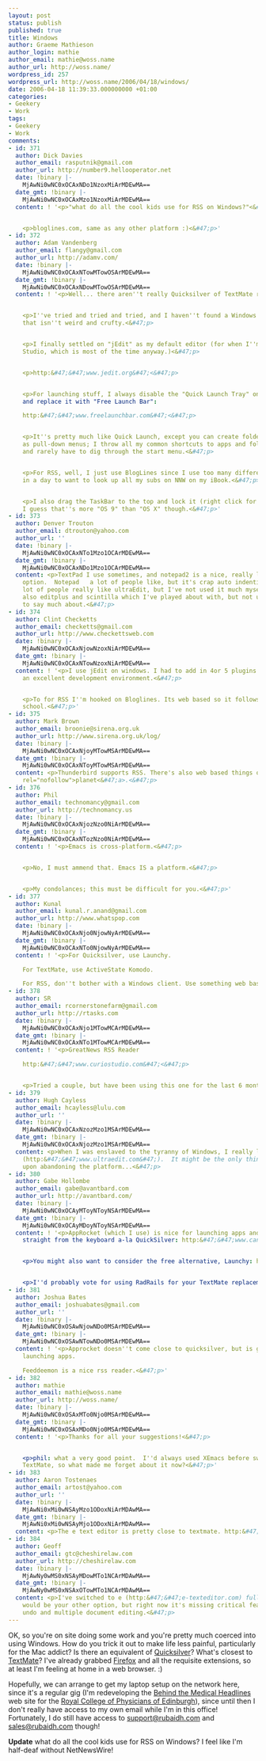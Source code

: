 ```yaml
---
layout: post
status: publish
published: true
title: Windows
author: Graeme Mathieson
author_login: mathie
author_email: mathie@woss.name
author_url: http://woss.name/
wordpress_id: 257
wordpress_url: http://woss.name/2006/04/18/windows/
date: 2006-04-18 11:39:33.000000000 +01:00
categories:
- Geekery
- Work
tags:
- Geekery
- Work
comments:
- id: 371
  author: Dick Davies
  author_email: rasputnik@gmail.com
  author_url: http://number9.hellooperator.net
  date: !binary |-
    MjAwNi0wNC0xOCAxNDo1NzoxMiArMDEwMA==
  date_gmt: !binary |-
    MjAwNi0wNC0xOCAxMzo1NzoxMiArMDEwMA==
  content: ! '<p>"what do all the cool kids use for RSS on Windows?"<&#47;p>


    <p>bloglines.com, same as any other platform :)<&#47;p>'
- id: 372
  author: Adam Vandenberg
  author_email: flangy@gmail.com
  author_url: http://adamv.com/
  date: !binary |-
    MjAwNi0wNC0xOCAxNTowMTowOSArMDEwMA==
  date_gmt: !binary |-
    MjAwNi0wNC0xOCAxNDowMTowOSArMDEwMA==
  content: ! '<p>Well... there aren''t really Quicksilver of TextMate replacements.<&#47;p>


    <p>I''ve tried and tried and tried, and I haven''t found a Windows text editor
    that isn''t weird and crufty.<&#47;p>


    <p>I finally settled on "jEdit" as my default editor (for when I''m not in Visual
    Studio, which is most of the time anyway.)<&#47;p>


    <p>http:&#47;&#47;www.jedit.org&#47;<&#47;p>


    <p>For launching stuff, I always disable the "Quick Launch Tray" on the taskbar
    and replace it with "Free Launch Bar":

    http:&#47;&#47;www.freelaunchbar.com&#47;<&#47;p>


    <p>It''s pretty much like Quick Launch, except you can create folders that act
    as pull-down menus; I throw all my common shortcuts to apps and folders in there
    and rarely have to dig through the start menu.<&#47;p>


    <p>For RSS, well, I just use BlogLines since I use too many different machines
    in a day to want to look up all my subs on NNW on my iBook.<&#47;p>


    <p>I also drag the TaskBar to the top and lock it (right click for the option.)
    I guess that''s more "OS 9" than "OS X" though.<&#47;p>'
- id: 373
  author: Denver Trouton
  author_email: dtrouton@yahoo.com
  author_url: ''
  date: !binary |-
    MjAwNi0wNC0xOCAxNTo1Mzo1OCArMDEwMA==
  date_gmt: !binary |-
    MjAwNi0wNC0xOCAxNDo1Mzo1OCArMDEwMA==
  content: <p>TextPad I use sometimes, and notepad2 is a nice, really lightweight
    option.  Notepad   a lot of people like, but it's crap auto indenting annoys me.  A
    lot of people really like ultraEdit, but I've not used it much myself.  There's
    also editplus and scintilla which I've played about with, but not used enough
    to say much about.<&#47;p>
- id: 374
  author: Clint Checketts
  author_email: checketts@gmail.com
  author_url: http://www.checkettsweb.com
  date: !binary |-
    MjAwNi0wNC0xOCAxNjowNzoxNiArMDEwMA==
  date_gmt: !binary |-
    MjAwNi0wNC0xOCAxNTowNzoxNiArMDEwMA==
  content: ! '<p>I use jEdit on windows. I had to add in 4or 5 plugins to it but its
    an excellent development environment.<&#47;p>


    <p>To for RSS I''m hooked on Bloglines. Its web based so it follows me home from
    school.<&#47;p>'
- id: 375
  author: Mark Brown
  author_email: broonie@sirena.org.uk
  author_url: http://www.sirena.org.uk/log/
  date: !binary |-
    MjAwNi0wNC0xOCAxNjoyMTowMSArMDEwMA==
  date_gmt: !binary |-
    MjAwNi0wNC0xOCAxNToyMTowMSArMDEwMA==
  content: <p>Thunderbird supports RSS. There's also web based things or <a href='http:&#47;&#47;www.planetplanet.org&#47;'
    rel="nofollow">planet<&#47;a>.<&#47;p>
- id: 376
  author: Phil
  author_email: technomancy@gmail.com
  author_url: http://technomancy.us
  date: !binary |-
    MjAwNi0wNC0xOCAxNjozNzo0NiArMDEwMA==
  date_gmt: !binary |-
    MjAwNi0wNC0xOCAxNTozNzo0NiArMDEwMA==
  content: ! '<p>Emacs is cross-platform.<&#47;p>


    <p>No, I must ammend that. Emacs IS a platform.<&#47;p>


    <p>My condolances; this must be difficult for you.<&#47;p>'
- id: 377
  author: Kunal
  author_email: kunal.r.anand@gmail.com
  author_url: http://www.whatspop.com
  date: !binary |-
    MjAwNi0wNC0xOCAxNjo0NjowNyArMDEwMA==
  date_gmt: !binary |-
    MjAwNi0wNC0xOCAxNTo0NjowNyArMDEwMA==
  content: ! '<p>For Quicksilver, use Launchy.

    For TextMate, use ActiveState Komodo.

    For RSS, don''t bother with a Windows client. Use something web based.<&#47;p>'
- id: 378
  author: SR
  author_email: rcornerstonefarm@gmail.com
  author_url: http://rtasks.com
  date: !binary |-
    MjAwNi0wNC0xOCAxNjo1MTowMCArMDEwMA==
  date_gmt: !binary |-
    MjAwNi0wNC0xOCAxNTo1MTowMCArMDEwMA==
  content: ! '<p>GreatNews RSS Reader

    http:&#47;&#47;www.curiostudio.com&#47;<&#47;p>


    <p>Tried a couple, but have been using this one for the last 6 months.<&#47;p>'
- id: 379
  author: Hugh Cayless
  author_email: hcayless@lulu.com
  author_url: ''
  date: !binary |-
    MjAwNi0wNC0xOCAxNzozMzo1MSArMDEwMA==
  date_gmt: !binary |-
    MjAwNi0wNC0xOCAxNjozMzo1MSArMDEwMA==
  content: <p>When I was enslaved to the tyranny of Windows, I really liked UltraEdit
    (http:&#47;&#47;www.ultraedit.com&#47;).  It might be the only thing I missed
    upon abandoning the platform...<&#47;p>
- id: 380
  author: Gabe Hollombe
  author_email: gabe@avantbard.com
  author_url: http://avantbard.com/
  date: !binary |-
    MjAwNi0wNC0xOCAyMToyNToyNSArMDEwMA==
  date_gmt: !binary |-
    MjAwNi0wNC0xOCAyMDoyNToyNSArMDEwMA==
  content: ! '<p>AppRocket (which I use) is nice for launching apps and other files
    straight from the keyboard a-la QuickSilver: http:&#47;&#47;www.candylabs.com&#47;approcket&#47;<&#47;p>


    <p>You might also want to consider the free alternative, Launchy: http:&#47;&#47;www.launchy.net&#47;<&#47;p>


    <p>I''d probably vote for using RadRails for your TextMate replacement: http:&#47;&#47;www.radrails.org&#47;<&#47;p>'
- id: 381
  author: Joshua Bates
  author_email: joshuabates@gmail.com
  author_url: ''
  date: !binary |-
    MjAwNi0wNC0xOSAwNjowNDo0MSArMDEwMA==
  date_gmt: !binary |-
    MjAwNi0wNC0xOSAwNTowNDo0MSArMDEwMA==
  content: ! '<p>Approcket doesn''t come close to quicksilver, but is great for just
    launching apps.

    Feeddeemon is a nice rss reader.<&#47;p>'
- id: 382
  author: mathie
  author_email: mathie@woss.name
  author_url: http://woss.name/
  date: !binary |-
    MjAwNi0wNC0xOSAxMTo0Njo0MSArMDEwMA==
  date_gmt: !binary |-
    MjAwNi0wNC0xOSAxMDo0Njo0MSArMDEwMA==
  content: ! '<p>Thanks for all your suggestions!<&#47;p>


    <p>phil: what a very good point.  I''d always used XEmacs before switching to
    TextMate, so what made me forget about it now?<&#47;p>'
- id: 383
  author: Aaron Tostenaes
  author_email: artost@yahoo.com
  author_url: ''
  date: !binary |-
    MjAwNi0xMi0wNSAyMzo1ODoxNiArMDAwMA==
  date_gmt: !binary |-
    MjAwNi0xMi0wNSAyMjo1ODoxNiArMDAwMA==
  content: <p>The e text editor is pretty close to textmate. http:&#47;&#47;e-texteditor.com&#47;blog&#47;2006&#47;textmate_on_windows<&#47;p>
- id: 384
  author: Geoff
  author_email: gtc@cheshirelaw.com
  author_url: http://cheshirelaw.com
  date: !binary |-
    MjAwNy0wMS0xNSAyMDowMTo1NCArMDAwMA==
  date_gmt: !binary |-
    MjAwNy0wMS0xNSAxOTowMTo1NCArMDAwMA==
  content: <p>I've switched to e (http:&#47;&#47;e-texteditor.com) full-time.  InType
    would be your other option, but right now it's missing critical features like
    undo and multiple document editing.<&#47;p>
---
```

OK, so you're on site doing some work and you're pretty much coerced into using Windows.  How do you trick it out to make life less painful, particularly for the Mac addict?  Is there an equivalent of [Quicksilver](http:&#47;&#47;quicksilver.blacktree.com&#47;)?  What's closest to [TextMate](http:&#47;&#47;macromates.com&#47;)?  I've already grabbed [Firefox](http:&#47;&#47;www.mozilla.org&#47;) and all the requisite extensions, so at least I'm feeling at home in a web browser. :)

Hopefully, we can arrange to get my laptop setup on the network here, since it's a regular gig (I'm redeveloping the [Behind the Medical Headlines](http:&#47;&#47;www.behindthemedicalheadlines.com&#47;) web site for the [Royal College of Physicians of Edinburgh](http:&#47;&#47;www.rcpe.ac.uk&#47;)), since until then I don't really have access to my own email while I'm in this office!  Fortunately, I do still have access to [support@rubaidh.com](mailto:support@rubaidh.com) and [sales@rubaidh.com](mailto:sales@rubaidh.com) though!

**Update** what do all the cool kids use for RSS on Windows?  I feel like I'm half-deaf without NetNewsWire!
